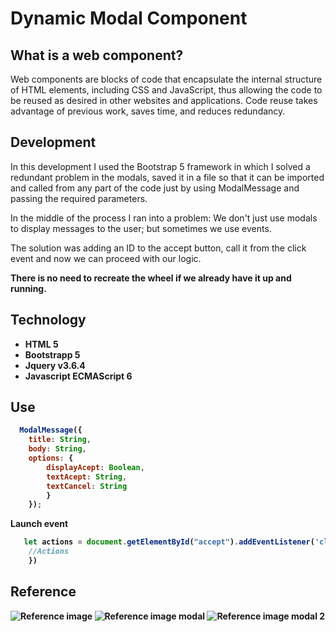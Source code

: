 # Dynamic Modal Component

## What is a web component?
Web components are blocks of code that encapsulate the internal structure of HTML elements, including CSS and JavaScript, thus allowing the code to be reused as desired in other websites and applications.
Code reuse takes advantage of previous work, saves time, and reduces redundancy.


## Development

In this development I used the Bootstrap 5 framework in which I solved a redundant problem in the modals, saved it in a file so that it can be imported and called from any part of the code just by using ModalMessage and passing the required parameters.

In the middle of the process I ran into a problem: We don't just use modals to display messages to the user; but sometimes we use events.

The solution was adding an ID to the accept button, call it from the click event and now we can proceed with our logic.

<strong>There is no need to recreate the wheel if we already have it up and running.<strong>


## Technology 

- HTML 5
- Bootstrapp 5
- Jquery v3.6.4
- Javascript ECMAScript 6

## Use
```` js
  ModalMessage({
    title: String,
    body: String,
    options: {
        displayAcept: Boolean,
        textAcept: String,
        textCancel: String
        }
    });
````    

Launch event

```` js
   let actions = document.getElementById("accept").addEventListener('click', () => {
    //Actions
    })
````

## Reference

<img src="https://user-images.githubusercontent.com/80425451/233206478-5e670abf-c671-4906-8928-740289d3f670.png" alt="Reference image" style="max-width: 100%;">

<img src="https://user-images.githubusercontent.com/80425451/233206656-a4f4d8d4-3107-4cce-9726-b805560a4921.png" alt="Reference image modal" style="max-width: 100%;">

<img src="https://user-images.githubusercontent.com/80425451/233206884-62ad3c22-bb32-4541-a54d-7ea4f0d20ae6.png" alt="Reference image modal 2" style="max-width: 100%;">


